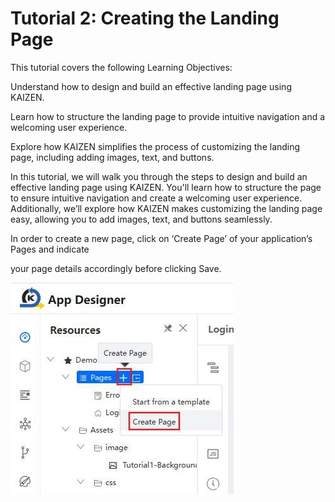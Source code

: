 # Tutorial 2: Creating the Landing Page

This tutorial covers the following Learning Objectives:



Understand how to design and build an effective landing page using KAIZEN.

Learn how to structure the landing page to provide intuitive navigation and a welcoming user experience.

Explore how KAIZEN simplifies the process of customizing the landing page, including adding images, text, and buttons.

In this tutorial, we will walk you through the steps to design and build an effective landing page using KAIZEN. You'll learn how to structure the page to ensure intuitive navigation and create a welcoming user experience. Additionally, we’ll explore how KAIZEN makes customizing the landing page easy, allowing you to add images, text, and buttons seamlessly.





In order to create a new page, click on ‘Create Page’ of your application’s Pages and indicate

your page details accordingly before clicking Save.





![Image Description](./images/image_16.jpeg)







